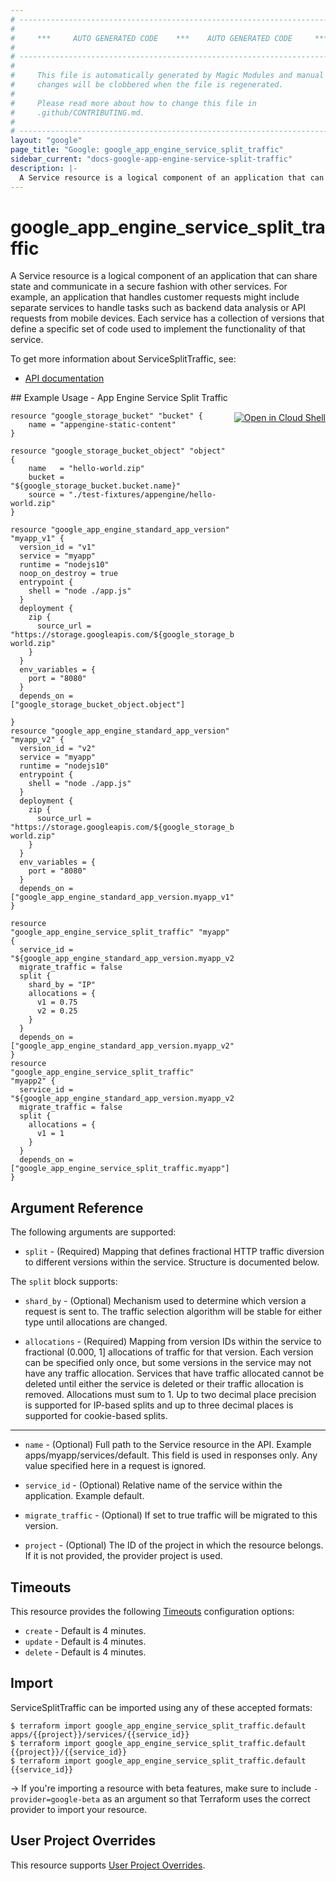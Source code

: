 ```yaml
---
# ----------------------------------------------------------------------------
#
#     ***     AUTO GENERATED CODE    ***    AUTO GENERATED CODE     ***
#
# ----------------------------------------------------------------------------
#
#     This file is automatically generated by Magic Modules and manual
#     changes will be clobbered when the file is regenerated.
#
#     Please read more about how to change this file in
#     .github/CONTRIBUTING.md.
#
# ----------------------------------------------------------------------------
layout: "google"
page_title: "Google: google_app_engine_service_split_traffic"
sidebar_current: "docs-google-app-engine-service-split-traffic"
description: |-
  A Service resource is a logical component of an application that can share state and communicate in a secure fashion with other services.
---
```


# google\_app\_engine\_service\_split\_traffic

A Service resource is a logical component of an application that can share state and communicate in a secure fashion with other services. 
For example, an application that handles customer requests might include separate services to handle tasks such as backend data analysis or API requests from mobile devices. 
Each service has a collection of versions that define a specific set of code used to implement the functionality of that service.


To get more information about ServiceSplitTraffic, see:

* [API documentation](https://cloud.google.com/appengine/docs/admin-api/reference/rest/v1/apps.services)

<div class = "oics-button" style="float: right; margin: 0 0 -15px">
  <a href="https://console.cloud.google.com/cloudshell/open?cloudshell_git_repo=https%3A%2F%2Fgithub.com%2Fterraform-google-modules%2Fdocs-examples.git&cloudshell_working_dir=app_engine_service_split_traffic&cloudshell_image=gcr.io%2Fgraphite-cloud-shell-images%2Fterraform%3Alatest&open_in_editor=main.tf&cloudshell_print=.%2Fmotd&cloudshell_tutorial=.%2Ftutorial.md" target="_blank">
    <img alt="Open in Cloud Shell" src="//gstatic.com/cloudssh/images/open-btn.svg" style="max-height: 44px; margin: 32px auto; max-width: 100%;">
  </a>
</div>
## Example Usage - App Engine Service Split Traffic


```hcl
resource "google_storage_bucket" "bucket" {
	name = "appengine-static-content"
}

resource "google_storage_bucket_object" "object" {
	name   = "hello-world.zip"
	bucket = "${google_storage_bucket.bucket.name}"
	source = "./test-fixtures/appengine/hello-world.zip"
}

resource "google_app_engine_standard_app_version" "myapp_v1" {
  version_id = "v1"
  service = "myapp"
  runtime = "nodejs10"
  noop_on_destroy = true
  entrypoint {
    shell = "node ./app.js"
  }
  deployment {
    zip {
      source_url = "https://storage.googleapis.com/${google_storage_bucket.bucket.name}/hello-world.zip"
    }  
  }
  env_variables = {
    port = "8080"
  } 
  depends_on = ["google_storage_bucket_object.object"]

}
resource "google_app_engine_standard_app_version" "myapp_v2" {
  version_id = "v2"
  service = "myapp"
  runtime = "nodejs10"
  entrypoint {
    shell = "node ./app.js"
  }
  deployment {
    zip {
      source_url = "https://storage.googleapis.com/${google_storage_bucket.bucket.name}/hello-world.zip"
    }  
  }
  env_variables = {
    port = "8080"
  } 
  depends_on = ["google_app_engine_standard_app_version.myapp_v1"]
}

resource "google_app_engine_service_split_traffic" "myapp" {
  service_id = "${google_app_engine_standard_app_version.myapp_v2.service}"
  migrate_traffic = false
  split {
    shard_by = "IP"
    allocations = {
      v1 = 0.75
      v2 = 0.25
    }
  }
  depends_on = ["google_app_engine_standard_app_version.myapp_v2"]
}
resource "google_app_engine_service_split_traffic" "myapp2" {
  service_id = "${google_app_engine_standard_app_version.myapp_v2.service}"
  migrate_traffic = false
  split {
    allocations = {
      v1 = 1
    }
  }
  depends_on = ["google_app_engine_service_split_traffic.myapp"]
}
```

## Argument Reference

The following arguments are supported:


* `split` -
  (Required)
  Mapping that defines fractional HTTP traffic diversion to different versions within the service.  Structure is documented below.


The `split` block supports:

* `shard_by` -
  (Optional)
  Mechanism used to determine which version a request is sent to. The traffic selection algorithm will be stable for either type until allocations are changed.

* `allocations` -
  (Required)
  Mapping from version IDs within the service to fractional (0.000, 1] allocations of traffic for that version. Each version can be specified only once, but some versions in the service may not have any traffic allocation. Services that have traffic allocated cannot be deleted until either the service is deleted or their traffic allocation is removed. Allocations must sum to 1. Up to two decimal place precision is supported for IP-based splits and up to three decimal places is supported for cookie-based splits.

- - -


* `name` -
  (Optional)
  Full path to the Service resource in the API. Example apps/myapp/services/default.
  This field is used in responses only. Any value specified here in a request is ignored.

* `service_id` -
  (Optional)
  Relative name of the service within the application. Example default.

* `migrate_traffic` -
  (Optional)
  If set to true traffic will be migrated to this version.

* `project` - (Optional) The ID of the project in which the resource belongs.
    If it is not provided, the provider project is used.



## Timeouts

This resource provides the following
[Timeouts](/docs/configuration/resources.html#timeouts) configuration options:

- `create` - Default is 4 minutes.
- `update` - Default is 4 minutes.
- `delete` - Default is 4 minutes.

## Import

ServiceSplitTraffic can be imported using any of these accepted formats:

```
$ terraform import google_app_engine_service_split_traffic.default apps/{{project}}/services/{{service_id}}
$ terraform import google_app_engine_service_split_traffic.default {{project}}/{{service_id}}
$ terraform import google_app_engine_service_split_traffic.default {{service_id}}
```

-> If you're importing a resource with beta features, make sure to include `-provider=google-beta`
as an argument so that Terraform uses the correct provider to import your resource.

## User Project Overrides

This resource supports [User Project Overrides](https://www.terraform.io/docs/providers/google/provider_reference.html#user_project_override).
